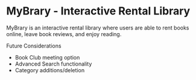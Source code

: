 # MyBrary - Interactive Rental Library

MyBrary is an interactive rental library where users are able to rent books online, leave book reviews, and enjoy reading. 

Future Considerations
- Book Club meeting option
- Advanced Search functionality
- Category additions/deletion